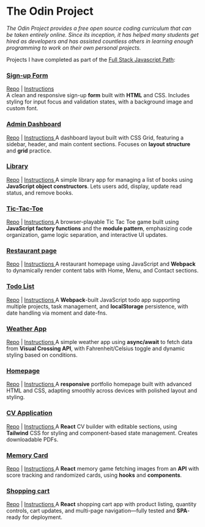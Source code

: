 # The Odin Project

<em>The Odin Project provides a free open source coding curriculum that can be taken entirely online. Since its inception, it has helped many students get hired as developers and has assisted countless others in learning enough programming to work on their own personal projects.</em>

Projects I have completed as part of the [Full Stack Javascript Path](https://www.theodinproject.com/paths/full-stack-javascript):

 ###   [Sign-up Form](https://zuzoup.github.io/The-Odin-Project/Sign-up-Form/)
[Repo](https://github.com/zuzOup/The-Odin-Project/tree/main/Sign-up-Form) |  [ Instructions ](https://www.theodinproject.com/lessons/node-path-intermediate-html-and-css-sign-up-form)    
A clean and responsive sign-up **form** built with **HTML** and CSS. Includes styling for input focus and validation states, with a background image and custom font.

###  [Admin Dashboard](https://zuzoup.github.io/The-Odin-Project/Admin-Dashboard/)
[Repo](https://github.com/zuzOup/The-Odin-Project/tree/main/Admin-Dashboard) |  [ Instructions ](https://www.theodinproject.com/lessons/node-path-intermediate-html-and-css-admin-dashboard)
A dashboard layout built with CSS Grid, featuring a sidebar, header, and main content sections. Focuses on **layout structure** and **grid** practice.

###   [Library](https://zuzoup.github.io/The-Odin-Project/Library/)
[Repo](https://github.com/zuzOup/The-Odin-Project/tree/main/Library) |  [ Instructions ](https://www.theodinproject.com/lessons/node-path-javascript-library)
A simple library app for managing a list of books using **JavaScript object constructors**. Lets users add, display, update read status, and remove books.

###  [Tic-Tac-Toe](https://zuzoup.github.io/The-Odin-Project/Tic-Tac-Toe)
[Repo](https://github.com/zuzOup/The-Odin-Project/tree/main/Tic-Tac-Toe) |  [ Instructions ](https://www.theodinproject.com/lessons/node-path-javascript-tic-tac-toe)
A browser-playable Tic Tac Toe game built using **JavaScript factory functions** and the **module pattern**, emphasizing code organization, game logic separation, and interactive UI updates.

### [Restaurant page](https://zuzoup.github.io/The-Odin-Project/Restaurant-page/dist/)
[Repo](https://github.com/zuzOup/The-Odin-Project/tree/main/Restaurant-page) |  [ Instructions ](https://www.theodinproject.com/lessons/node-path-javascript-restaurant-page)
A restaurant homepage using JavaScript and **Webpack** to dynamically render content tabs with Home, Menu, and Contact sections.

### [Todo List](https://zuzoup.github.io/The-Odin-Project/Todo-List/dist/)
[Repo](https://github.com/zuzOup/The-Odin-Project/tree/main/Todo-List) |  [ Instructions ](https://www.theodinproject.com/lessons/node-path-javascript-restaurant-page)
A **Webpack**-built JavaScript todo app supporting multiple projects, task management, and **localStorage** persistence, with date handling via moment and date-fns.

### [Weather App](https://zuzoup.github.io/The-Odin-Project/Weather-App/)
[Repo](https://github.com/zuzOup/The-Odin-Project/tree/main/Weather-App) |  [ Instructions ](https://www.theodinproject.com/lessons/node-path-javascript-weather-app) 
A simple weather app using **async/await** to fetch data from **Visual Crossing API**, with Fahrenheit/Celsius toggle and dynamic styling based on conditions.

### [Homepage](https://zuzoup.github.io/The-Odin-Project/Homepage-responsive/) 
[Repo](https://github.com/zuzOup/The-Odin-Project/tree/main/Homepage-responsive) |  [ Instructions ](https://www.theodinproject.com/lessons/node-path-advanced-html-and-css-homepage) 
A **responsive** portfolio homepage built with advanced HTML and CSS, adapting smoothly across devices with polished layout and styling.

### [CV Application](https://sweet-manatee-d66f51.netlify.app/)
[Repo](https://github.com/zuzOup/The-Odin-Project/tree/main/CV-Application%2BTailwind) |  [ Instructions ](https://www.theodinproject.com/lessons/node-path-react-new-cv-application) 
 A **React** CV builder with editable sections, using **Tailwind** CSS for styling and component-based state management. Creates downloadable PDFs.
 
### [Memory Card](https://reliable-fox-4542ce.netlify.app/)
[Repo](https://github.com/zuzOup/The-Odin-Project/tree/main/Memory-Cards) |  [ Instructions ](https://www.theodinproject.com/lessons/node-path-react-new-memory-card) 
A **React** memory game fetching images from an **API** with score tracking and randomized cards, using **hooks** and **components**.

### [Shopping cart](https://serene-kitten-aad087.netlify.app/)
[Repo](https://github.com/zuzOup/The-Odin-Project/tree/main/Shopping-Cart) |  [ Instructions ](https://www.theodinproject.com/lessons/node-path-react-new-shopping-cart) 
A **React** shopping cart app with product listing, quantity controls, cart updates, and multi-page navigation—fully tested and **SPA**-ready for deployment.


